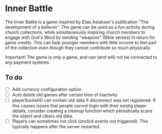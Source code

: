 # Inner Battle
The Inner Battle is a game inspired by Elias Aslaksen's publication "The development of a believer". The game can be used as a fun activity during church collections, while simultaneously inspiring church members to engage with God's Word by sending "weapons" (Bible verses) in return for game credits. This can help younger members with little income to feel part of the collection even though they cannot contribute so much physically.

Important! The game is only a game, and can (and will) not be connected to any payment systems.


## To do
- [ ] Add currency configuration option
- [ ] Auto delete old games after certain time of inactivity
- [ ] playerSocketID can contain old data if disconnect was not registered. If this causes issues that people cannot login with their existig player details, consider creating a cleanup function which periodically scans the object and clears old data.
- [ ] Players can sometimes not click (onclick events not triggered). This typically happens after the server restarted.
